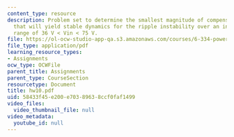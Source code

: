 ```yaml
---
content_type: resource
description: Problem set to determine the smallest magnitude of compensating ramp
  that will yield stable dynamics for the ripple instability over an input voltage
  range of 36 V < Vin < 75 V.
file: https://ol-ocw-studio-app-qa.s3.amazonaws.com/courses/6-334-power-electronics-spring-2007/58433f45e200e70389638ccf0faf1499_hw10.pdf
file_type: application/pdf
learning_resource_types:
- Assignments
ocw_type: OCWFile
parent_title: Assignments
parent_type: CourseSection
resourcetype: Document
title: hw10.pdf
uid: 58433f45-e200-e703-8963-8ccf0faf1499
video_files:
  video_thumbnail_file: null
video_metadata:
  youtube_id: null
---
```

